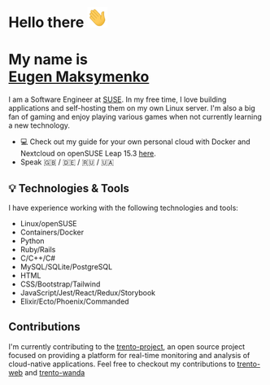 # Hello there <img src="./gif/wave.gif" width="40" height="40">

# My name is <div class="badge-base LI-profile-badge" data-locale="en_US" data-size="medium" data-theme="light" data-type="VERTICAL" data-vanity="eugen-maksymenko-3b3027217" data-version="v1"><a class="badge-base__link LI-simple-link" href="https://www.notion.so/emaksy/Hey-there-I-m-Eugen-Maksymenko-545654b643ed4390b927bb5ee10a9207">Eugen Maksymenko</a></div>

I am a Software Engineer at [SUSE](https://www.suse.com/company/about/).
In my free time, I love building applications and self-hosting them on my own Linux server. I'm also a big fan of gaming and enjoy playing various games when not currently learning a new technology.

- :computer: Check out my guide for your own personal cloud with Docker and Nextcloud on openSUSE Leap 15.3 [here](https://www.notion.so/emaksy/Installing-and-setting-up-your-personal-cloud-with-openSUSE-Docker-and-Nextcloud-6c5cdcc1c5204d119f3fc4dc65915a01).
- Speak :gb: / :de: / :ru: / 🇺🇦

## 💡 Technologies & Tools

I have experience working with the following technologies and tools:

- Linux/openSUSE
- Containers/Docker
- Python
- Ruby/Rails
- C/C++/C#
- MySQL/SQLite/PostgreSQL
- HTML
- CSS/Bootstrap/Tailwind
- JavaScript/Jest/React/Redux/Storybook
- Elixir/Ecto/Phoenix/Commanded

## Contributions

I'm currently contributing to the [trento-project](https://github.com/trento-project), an open source project focused on providing a platform for real-time monitoring and analysis of cloud-native applications.
Feel free to checkout my contributions to [trento-web](https://github.com/trento-project/web/commits?author=EMaksy) and [trento-wanda](https://github.com/trento-project/wanda/commits?author=EMaksy)

